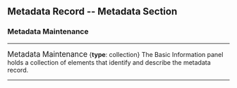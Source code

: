 ## Metadata Record -- Metadata Section
### Metadata Maintenance
---

<span class="md-panel" style="font-size: larger">Metadata Maintenance</span> {**type**: collection} The <span class="md-panel">Basic Information</span> panel holds a collection of elements that identify and describe the metadata record.

---
